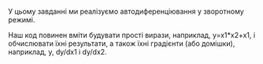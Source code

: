 У цьому завданні ми реалізуємо автодиференціювання у зворотному режимі.

Наш код повинен вміти будувати прості вирази, наприклад, y=x1*x2+x1, і обчислювати їхні результати, а також їхні градієнти (або домішки), наприклад, y, dy/dx1 і dy/dx2.
